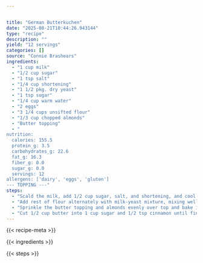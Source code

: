 ```yaml
---


title: "German Butterkuchen"
date: "2025-08-21T10:44:26.943144"
type: "recipe"
description: ""
yield: "12 servings"
categories: []
source: "Connie Brashears"
ingredients:
  - "1 cup milk"
  - "1/2 cup sugar"
  - "1 tsp salt"
  - "1/4 cup shortening"
  - "1 1/2 pkg. dry yeast"
  - "1 tsp sugar"
  - "1/4 cup warm water"
  - "2 eggs"
  - "3 1/4 cups unsifted flour"
  - "1/3 cup chopped almonds"
  - "Butter topping"
  - "
nutrition:
  calories: 155.5
  protein_g: 3.5
  carbohydrates_g: 22.6
  fat_g: 16.3
  fiber_g: 0.0
  sugar_g: 0.0
  servings: 12
allergens: ['dairy', 'eggs', 'gluten']
--- TOPPING ---"
steps:
  - "Scald the milk, add 1/2 cup sugar, salt, and shortening, and cool to lukewarm. Dissolve yeast and 1 tsp sugar in warm water, then stir into cooled milk mixture. Beat the eggs with 1 cup of the flour."
  - "Add rest of flour alternately with milk-yeast mixture, mixing well after each addition. Pour into greased 9 x 13 inch baking pan, spreading dough evenly. Set in a warm place to rise for 45 minutes."
  - "Sprinkle the butter topping and almonds evenly over top and bake in moderate hot oven, 375 degrees for 30 minutes, or until lightly brown."
  - "Cut 1/2 cup butter into 1 cup sugar and 1/2 tsp cinnamon until fine crumbs develop."
---
```


{{< recipe-meta >}}

{{< ingredients >}}

{{< steps >}}
